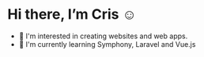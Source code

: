 # Hi there, I’m Cris :relaxed:
- 👀 I'm interested in creating websites and web apps.
- :muscle: I'm currently learning Symphony, Laravel and Vue.js
